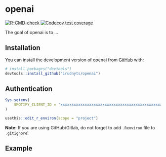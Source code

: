 
<!-- README.md is generated from README.Rmd. Please edit that file -->

# openai

<!-- badges: start -->

[![R-CMD-check](https://github.com/irudnyts/openai/workflows/R-CMD-check/badge.svg)](https://github.com/irudnyts/openai/actions)
[![Codecov test
coverage](https://codecov.io/gh/irudnyts/openai/branch/main/graph/badge.svg)](https://app.codecov.io/gh/irudnyts/openai?branch=main)
<!-- badges: end -->

The goal of openai is to …

## Installation

You can install the development version of openai from
[GitHub](https://github.com/) with:

``` r
# install.packages("devtools")
devtools::install_github("irudnyts/openai")
```

## Authentication

``` r
Sys.setenv(
    SPOTIFY_CLIENT_ID = 'xxxxxxxxxxxxxxxxxxxxxxxxxxxxxxxxxxxxxxxxxxxxxxxxxxx'
)
```

``` r
usethis::edit_r_environ(scope = "project")
```

**Note:** If you are using GitHub/Gitlab, do not forget to add
`.Renviron` file to `.gitignore`!

## Example
